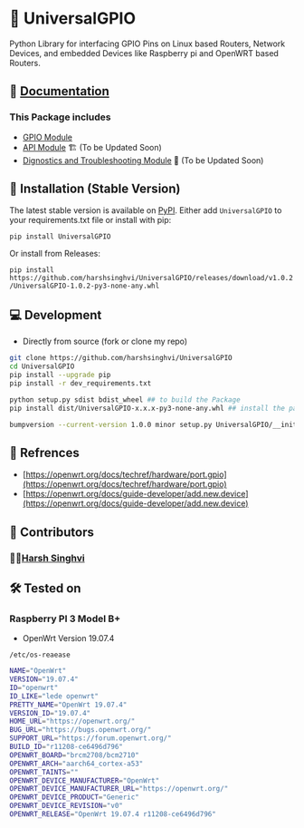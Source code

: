 # 🔮 UniversalGPIO

Python Library for interfacing GPIO Pins on Linux based Routers, Network Devices, and embedded Devices like Raspberry pi and OpenWRT based Routers.

## 📔 [Documentation](https://github.com/harshsinghvi/UniversalGPIO/blob/master/docs/README.md)

### This Package includes

- [GPIO Module](https://github.com/harshsinghvi/UniversalGPIO/blob/master/docs/GPIO.md)
- [API Module](https://github.com/harshsinghvi/UniversalGPIO/blob/master/docs/API.md) 🏗️ (To be Updated Soon)
- [Dignostics and Troubleshooting  Module](https://github.com/harshsinghvi/UniversalGPIO/blob/master/docs/dignostics.md) 🚧 (To be Updated Soon)

## 💽 Installation (Stable Version)

The latest stable version is available on [PyPI](https://pypi.org/project/universalgpio/). Either add `UniversalGPIO` to your requirements.txt file or install with pip:

`pip install UniversalGPIO`

Or install from Releases:

`pip install https://github.com/harshsinghvi/UniversalGPIO/releases/download/v1.0.2/UniversalGPIO-1.0.2-py3-none-any.whl`

## 💻 Development

- Directly from source (fork or clone my repo)

```bash
git clone https://github.com/harshsinghvi/UniversalGPIO
cd UniversalGPIO
pip install --upgrade pip
pip install -r dev_requirements.txt

python setup.py sdist bdist_wheel ## to build the Package
pip install dist/UniversalGPIO-x.x.x-py3-none-any.whl ## install the package

bumpversion --current-version 1.0.0 minor setup.py UniversalGPIO/__init__.py ## Versioning
```

## 📜 Refrences

- [https://openwrt.org/docs/techref/hardware/port.gpio](https://openwrt.org/docs/techref/hardware/port.gpio)
- [https://openwrt.org/docs/guide-developer/add.new.device](https://openwrt.org/docs/guide-developer/add.new.device)

## 📝 Contributors

### 👨‍💻[Harsh Singhvi](https://harshsinghvi.com)

## 🛠️ Tested on

### Raspberry PI 3 Model B+

- OpenWrt Version 19.07.4

`/etc/os-reaease`

```bash
NAME="OpenWrt"
VERSION="19.07.4"
ID="openwrt"
ID_LIKE="lede openwrt"
PRETTY_NAME="OpenWrt 19.07.4"
VERSION_ID="19.07.4"
HOME_URL="https://openwrt.org/"
BUG_URL="https://bugs.openwrt.org/"
SUPPORT_URL="https://forum.openwrt.org/"
BUILD_ID="r11208-ce6496d796"
OPENWRT_BOARD="brcm2708/bcm2710"
OPENWRT_ARCH="aarch64_cortex-a53"
OPENWRT_TAINTS=""
OPENWRT_DEVICE_MANUFACTURER="OpenWrt"
OPENWRT_DEVICE_MANUFACTURER_URL="https://openwrt.org/"
OPENWRT_DEVICE_PRODUCT="Generic"
OPENWRT_DEVICE_REVISION="v0"
OPENWRT_RELEASE="OpenWrt 19.07.4 r11208-ce6496d796"
```

